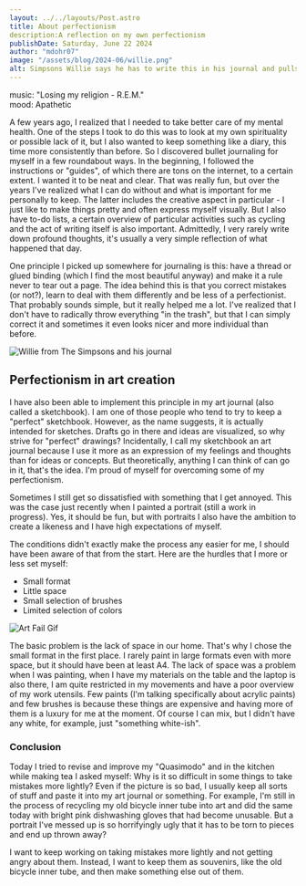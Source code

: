 ```yaml
---
layout: ../../layouts/Post.astro
title: About perfectionism
description:A reflection on my own perfectionism
publishDate: Saturday, June 22 2024
author: "mdohr07"
image: "/assets/blog/2024-06/willie.png"
alt: Simpsons Willie says he has to write this in his journal and pulls out a tattoo needle
---
```

music: "Losing my religion - R.E.M."<br>
mood: Apathetic

A few years ago, I realized that I needed to take better care of my mental health. One of the steps I took to do this was to look at my own spirituality or possible lack of it, but I also wanted to keep something like a diary, this time more consistently than before. So I discovered bullet journaling for myself in a few roundabout ways. In the beginning, I followed the instructions or "guides", of which there are tons on the internet, to a certain extent. I wanted it to be neat and clear. That was really fun, but over the years I've realized what I can do without and what is important for me personally to keep. The latter includes the creative aspect in particular - I just like to make things pretty and often express myself visually. But I also have to-do lists, a certain overview of particular activities such as cycling and the act of writing itself is also important. Admittedly, I very rarely write down profound thoughts, it's usually a very simple reflection of what happened that day.

One principle I picked up somewhere for journaling is this: have a thread or glued binding (which I find the most beautiful anyway) and make it a rule never to tear out a page. The idea behind this is that you correct mistakes (or not?), learn to deal with them differently and be less of a perfectionist. That probably sounds simple, but it really helped me a lot. I've realized that I don't have to radically throw everything "in the trash", but that I can simply correct it and sometimes it even looks nicer and more individual than before.

<img src="https://media0.giphy.com/media/v1.Y2lkPTc5MGI3NjExcXlueTJmeXp1cndhOXppdjh3d2R6c2gwaG81ZWs4cjJ5ZXRjbDc0dyZlcD12MV9pbnRlcm5hbF9naWZfYnlfaWQmY3Q9Zw/3orifgXM3vNYIveVHO/giphy.webp" alt="Willie from The Simpsons and his journal">

## Perfectionism in art creation

I have also been able to implement this principle in my art journal (also called a sketchbook). I am one of those people who tend to try to keep a "perfect" sketchbook. However, as the name suggests, it is actually intended for sketches. Drafts go in there and ideas are visualized, so why strive for "perfect" drawings? Incidentally, I call my sketchbook an art journal because I use it more as an expression of my feelings and thoughts than for ideas or concepts. But theoretically, anything I can think of can go in it, that's the idea.
I'm proud of myself for overcoming some of my perfectionism. 

Sometimes I still get so dissatisfied with something that I get annoyed. This was the case just recently when I painted a portrait (still a work in progress). Yes, it should be fun, but with portraits I also have the ambition to create a likeness and I have high expectations of myself.

The conditions didn't exactly make the process any easier for me, I should have been aware of that from the start. Here are the hurdles that I more or less set myself:

- Small format
- Little space
- Small selection of brushes
- Limited selection of colors

<img src="https://i.giphy.com/zRjlKZkUCAEh6jIWan.webp" alt="Art Fail Gif" />

The basic problem is the lack of space in our home. That's why I chose the small format in the first place. I rarely paint in large formats even with more space, but it should have been at least A4. 
The lack of space was a problem when I was painting, when I have my materials on the table and the laptop is also there, I am quite restricted in my movements and have a poor overview of my work utensils. Few paints (I'm talking specifically about acrylic paints) and few brushes is because these things are expensive and having more of them is a luxury for me at the moment. Of course I can mix, but I didn't have any white, for example, just "something white-ish".

### Conclusion

Today I tried to revise and improve my "Quasimodo" and in the kitchen while making tea I asked myself: Why is it so difficult in some things to take mistakes more lightly? Even if the picture is so bad, I usually keep all sorts of stuff and paste it into my art journal or something. For example, I'm still in the process of recycling my old bicycle inner tube into art and did the same today with bright pink dishwashing gloves that had become unusable. But a portrait I've messed up is so horrifyingly ugly that it has to be torn to pieces and end up thrown away?

I want to keep working on taking mistakes more lightly and not getting angry about them. Instead, I want to keep them as souvenirs, like the old bicycle inner tube, and then make something else out of them. 
